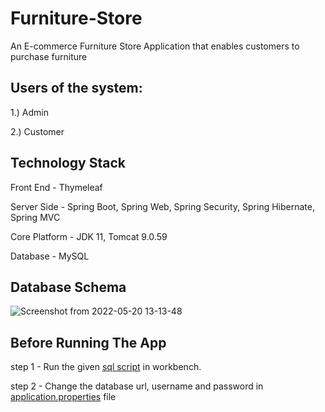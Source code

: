 # Furniture-Store
An E-commerce Furniture Store Application that enables customers to purchase furniture

## Users of the system:

1.) Admin

2.) Customer

## Technology Stack
Front End - Thymeleaf

Server Side - Spring Boot, Spring Web, Spring Security, Spring Hibernate, Spring MVC
              
Core Platform - JDK 11, Tomcat 9.0.59

Database - MySQL

## Database Schema

![Screenshot from 2022-05-20 13-13-48](https://user-images.githubusercontent.com/54484072/169480273-f1d46150-6999-411a-9d03-17ac21114c2e.png)

## Before Running The App

step 1 - Run the given [sql script](https://github.com/sudhi7/Furniture-Store/blob/main/furniture_store_sql_script.sql) in workbench.

step 2 - Change the database url, username and password in [application.properties](https://github.com/sudhi7/Furniture-Store/blob/main/src/main/resources/application.properties) file
